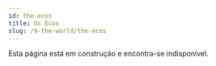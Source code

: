```yaml
---
id: the-ecos
title: Os Ecos
slug: /9-the-world/the-ecos
---
```


Esta página está em construção e encontra-se indisponível.

